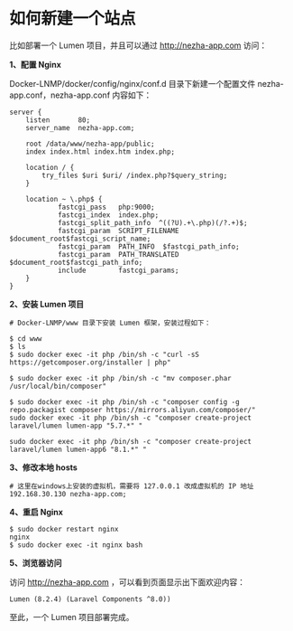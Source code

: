 # 如何新建一个站点

比如部署一个 Lumen 项目，并且可以通过 http://nezha-app.com 访问：

**1、配置 Nginx**  

Docker-LNMP/docker/config/nginx/conf.d 目录下新建一个配置文件 nezha-app.conf，nezha-app.conf 内容如下：
```
server {
    listen       80;
    server_name  nezha-app.com;

    root /data/www/nezha-app/public;
    index index.html index.htm index.php;
    
    location / {
        try_files $uri $uri/ /index.php?$query_string;
    }
    
    location ~ \.php$ {
            fastcgi_pass   php:9000;
            fastcgi_index  index.php;
            fastcgi_split_path_info  ^((?U).+\.php)(/?.+)$;
            fastcgi_param  SCRIPT_FILENAME  $document_root$fastcgi_script_name;
            fastcgi_param  PATH_INFO  $fastcgi_path_info;
            fastcgi_param  PATH_TRANSLATED  $document_root$fastcgi_path_info;
            include        fastcgi_params;
    }
}
```

**2、安装 Lumen 项目**  

```shell
# Docker-LNMP/www 目录下安装 Lumen 框架，安装过程如下：

$ cd www 
$ ls
$ sudo docker exec -it php /bin/sh -c "curl -sS https://getcomposer.org/installer | php" 

$ sudo docker exec -it php /bin/sh -c "mv composer.phar /usr/local/bin/composer" 

$ sudo docker exec -it php /bin/sh -c "composer config -g repo.packagist composer https://mirrors.aliyun.com/composer/" 
sudo docker exec -it php /bin/sh -c "composer create-project laravel/lumen lumen-app "5.7.*" "

sudo docker exec -it php /bin/sh -c "composer create-project laravel/lumen lumen-app6 "8.1.*" "
```

**3、修改本地 hosts**  

```
# 这里在windows上安装的虚拟机，需要将 127.0.0.1 改成虚拟机的 IP 地址
192.168.30.130 nezha-app.com;
```

**4、重启 Nginx**  

```shell
$ sudo docker restart nginx
nginx
$ sudo docker exec -it nginx bash
```

**5、浏览器访问**  

访问 http://nezha-app.com ，可以看到页面显示出下面欢迎内容：   

```
Lumen (8.2.4) (Laravel Components ^8.0))
```


至此，一个 Lumen 项目部署完成。  